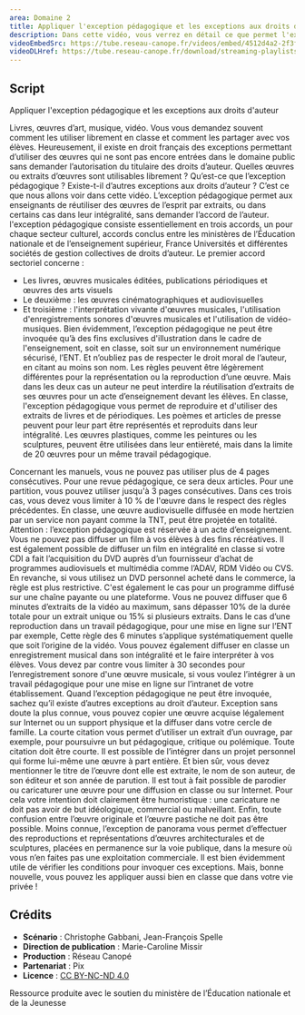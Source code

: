 ```yaml
---
area: Domaine 2
title: Appliquer l'exception pédagogique et les exceptions aux droits d'auteur
description: Dans cette vidéo, vous verrez en détail ce que permet l'exception pédagogique pour respecter la propriété intellectuelle de chacun. Quelles ressources peuvent être utilisées ? Sous quelles conditions ? Toutes les réponses dans la vidéo !
videoEmbedSrc: https://tube.reseau-canope.fr/videos/embed/4512d4a2-2f3f-42e0-8958-8e6ffbb6561e
videoDLHref: https://tube.reseau-canope.fr/download/streaming-playlists/hls/videos/4512d4a2-2f3f-42e0-8958-8e6ffbb6561e-1080-fragmented.mp4
---
```


## Script

Appliquer l'exception pédagogique et les exceptions aux droits d'auteur

Livres, œuvres d’art, musique, vidéo.
Vous vous demandez souvent comment les utiliser librement en classe et comment les partager avec vos élèves. Heureusement, il existe en droit français des exceptions permettant d’utiliser des œuvres qui ne sont pas encore entrées dans le domaine public sans demander l’autorisation du titulaire des droits d’auteur. Quelles œuvres ou extraits d’œuvres sont utilisables librement ?
Qu’est-ce que l’exception pédagogique ?
Existe-t-il d’autres exceptions aux droits d’auteur ?
C’est ce que nous allons voir dans cette vidéo.
L’exception pédagogique permet aux enseignants de réutiliser des œuvres de l’esprit par extraits, ou dans certains cas dans leur intégralité, sans demander l’accord de l’auteur.
l'exception pédagogique consiste essentiellement en trois accords, un pour chaque secteur culturel, accords conclus entre les ministères de l’Éducation nationale et de l’enseignement supérieur, France Universités et différentes sociétés de gestion collectives de droits d’auteur.
Le premier accord sectoriel concerne :
- Les livres, œuvres musicales éditées, publications périodiques et œuvres des arts visuels
- Le deuxième : les œuvres cinématographiques et audiovisuelles
- Et troisième :  l'interprétation vivante d'œuvres musicales, l'utilisation d'enregistrements sonores d'œuvres musicales et l'utilisation de vidéo-musiques.
Bien évidemment, l’exception pédagogique ne peut être invoquée qu’à des fins exclusives d'illustration dans le cadre de l'enseignement, soit en classe, soit sur un environnement numérique sécurisé, l’ENT. Et n’oubliez pas de respecter le droit moral de l’auteur, en citant au moins son nom.
Les règles peuvent être légèrement différentes pour la représentation ou la reproduction d’une œuvre.
Mais dans les deux cas un auteur ne peut interdire la réutilisation d’extraits de ses œuvres pour un acte d’enseignement devant les élèves.
En classe, l'exception pédagogique vous permet de reproduire et d'utiliser des extraits de livres et de périodiques. Les poèmes et articles de presse peuvent pour leur part être représentés et reproduits dans leur intégralité. Les œuvres plastiques, comme les peintures ou les sculptures, peuvent être utilisées dans leur entièreté, mais dans la limite de 20 œuvres pour un même travail pédagogique.

Concernant les manuels, vous ne pouvez pas utiliser plus de 4 pages consécutives. Pour une revue pédagogique, ce sera deux articles. Pour une partition, vous pouvez utiliser jusqu'à 3 pages consécutives. Dans ces trois cas, vous devez vous limiter à 10 % de l'œuvre dans le respect des règles précédentes. En classe, une œuvre audiovisuelle diffusée en mode hertzien par un service non payant comme la TNT, peut être projetée en totalité.
Attention : l’exception pédagogique est réservée à un acte d’enseignement. Vous ne pouvez pas diffuser un film à vos élèves à des fins récréatives.
Il est également possible de diffuser un film en intégralité en classe si votre CDI a fait l’acquisition du DVD auprès d’un fournisseur d’achat de programmes audiovisuels et multimédia comme l’ADAV, RDM Vidéo ou CVS.
En revanche, si vous utilisez un DVD personnel acheté dans le commerce, la règle est plus restrictive.
C'est également le cas pour un programme diffusé sur une chaîne payante ou une plateforme.
Vous ne pouvez diffuser que 6 minutes d’extraits de la vidéo au maximum, sans dépasser 10% de la durée totale pour un extrait unique ou 15% si plusieurs extraits.
Dans le cas d’une reproduction dans un travail pédagogique, pour une mise en ligne sur l’ENT par exemple, Cette règle des 6 minutes s’applique systématiquement quelle que soit l’origine de la vidéo.
Vous pouvez également diffuser en classe un enregistrement musical dans son intégralité et le faire interpréter à vos élèves.
Vous devez par contre vous limiter à 30 secondes pour l’enregistrement sonore d'une œuvre musicale, si vous voulez l’intégrer à un travail pédagogique pour une mise en ligne sur l’intranet de votre établissement.
Quand l’exception pédagogique ne peut être invoquée, sachez qu’il existe d’autres exceptions au droit d’auteur.
Exception sans doute la plus connue, vous pouvez copier une œuvre acquise légalement sur Internet ou un support physique et la diffuser dans votre cercle de famille.
La courte citation vous permet d’utiliser un extrait d’un ouvrage, par exemple, pour poursuivre un but pédagogique, critique ou polémique.
Toute citation doit être courte.
Il est possible de l’intégrer dans un projet personnel qui forme lui-même une œuvre  à part entière.
Et bien sûr, vous devez mentionner le titre de l’œuvre dont elle est extraite, le nom de son auteur, de son éditeur et son année de parution.
Il est tout à fait possible de parodier ou caricaturer une œuvre pour une diffusion en classe ou sur Internet.
Pour cela votre intention doit clairement être humoristique : une caricature ne doit pas avoir de but idéologique, commercial ou malveillant.
Enfin, toute confusion entre l’œuvre originale et l’œuvre pastiche ne doit pas être possible.
Moins connue, l’exception de panorama vous permet d’effectuer des reproductions et représentations d’œuvres architecturales et de sculptures, placées en permanence sur la voie publique, dans la mesure où vous n’en faites pas une exploitation commerciale.
Il est bien évidemment utile de vérifier les conditions pour invoquer ces exceptions. Mais, bonne nouvelle, vous pouvez les appliquer aussi bien en classe que dans votre vie privée !

## Crédits

- **Scénario** : Christophe Gabbani, Jean-François Spelle
- **Direction de publication** : Marie-Caroline Missir
- **Production** : Réseau Canopé
- **Partenariat** : Pix
- **Licence** : [CC BY-NC-ND 4.0](https://creativecommons.org/licenses/by-nc-nd/4.0/deed.fr)

Ressource produite avec le soutien du ministère de l’Éducation nationale et de la Jeunesse
